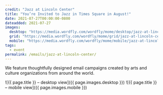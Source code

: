 ```yaml
---
credit: "Jazz at Lincoln Center"
title: "You’re Invited to Jazz in Times Square in August!"
date: 2021-07-27T00:00:00-0800
dateadded: 2021-07-27
images:
  desktop: "https://media.wordfly.com/wordfly/mome/desktop/jazz-at-lincoln-center.jpg"
  grid: "https://media.wordfly.com/wordfly/mome/grid/jazz-at-lincoln-center.jpg"
  mobile: "https://media.wordfly.com/wordfly/mome/mobile/jazz-at-lincoln-center.jpg"
tags:
  - event
permalink: /emails/jazz-at-lincoln-center/
---
```

We feature thoughtfully designed email campaigns created by arts and culture organizations from around the world.

![{{ page.title }} – desktop view]({{ page.images.desktop }})
![{{ page.title }} – mobile view]({{ page.images.mobile }})
